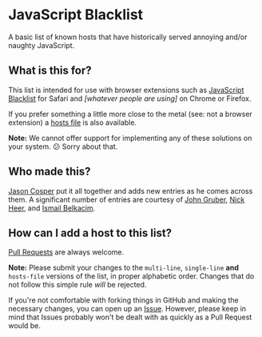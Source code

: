 # JavaScript Blacklist

A basic list of known hosts that have historically served annoying and/or naughty JavaScript.

## What is this for?

This list is intended for use with browser extensions such as [JavaScript Blacklist](https://code.google.com/archive/p/jsblacklist/downloads) for Safari and *[whatever people are using]* on Chrome or Firefox.

If you prefer something a little more close to the metal (see: not a browser extension) a [hosts file](https://en.wikipedia.org/wiki/Hosts_(file)) is also available.

**Note:** We cannot offer support for implementing any of these solutions on your system. 😕 Sorry about that.

## Who made this?

[Jason Cosper](https://twitter.com/boogah/) put it all together and adds new entries as he comes across them. A significant number of entries are courtesy of [John Gruber](https://gist.github.com/gruber/f7d2a569b3fb51d48a89), [Nick Heer](http://pxlnv.com/miscellanea/javascript-blacklist/), and [Ismail Belkacim](https://github.com/xd4rker/MinerBlock).

## How can I add a host to this list?

[Pull Requests](https://github.com/boogah/js-blacklist/pulls) are always welcome.

**Note:** Please submit your changes to the `multi-line`, `single-line` **and** `hosts-file` versions of the list, in proper alphabetic order. Changes that do not follow this simple rule *will* be rejected.

If you're not comfortable with forking things in GitHub and making the necessary changes, you can open up an [Issue](https://github.com/boogah/js-blacklist/issues). However, please keep in mind that Issues probably won't be dealt with as quickly as a Pull Request would be.

